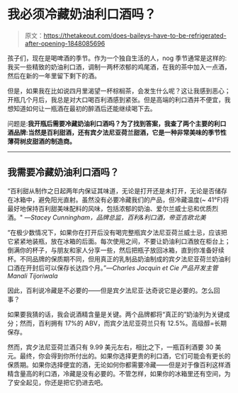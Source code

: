 # 我必须冷藏奶油利口酒吗？

> 原文：<https://thetakeout.com/does-baileys-have-to-be-refrigerated-after-opening-1848085696>

孩子们，现在是喝啤酒的季节。作为一个独自生活的人，nog 季节通常是这样的:我买一些精致的奶油利口酒，调制一两杯浓郁的鸡尾酒，在我的茶中加入一点酒，然后在新的一年里留下剩下的酒。



但是，如果我在比如说四月里渴望一杯棕榈茶，会发生什么呢？这让我感到恶心；开瓶几个月后，我总是对大口喝百利酒感到紧张。但是高端的利口酒并不便宜，我想知道如何让一瓶酒在最初的醉酒后还能继续喝下去。

问题是:**我开瓶后需要冷藏奶油利口酒吗？为了找到答案，我查了两个主要的利口酒品牌:当然是百利甜酒，还有宾夕法尼亚荷兰甜酒，它是一种非常美味的季节性薄荷树皮甜酒的制造商。**

* * *

## 我需要冷藏奶油利口酒吗？

“百利甜从制作之日起两年内保证其味道，无论是打开还是未打开，无论是否储存在冰箱中，避免阳光直射。虽然没有必要冷藏我们的产品，但冷藏温度(~ 41°F)将最好地保持百利甜美味配料的风味，包括浓郁的奶油、爱尔兰威士忌和优质烈酒。" *—Stacey Cunningham，品牌总监，百利&利口酒，帝亚吉欧北美*

“在极少数情况下，如果你在打开后没有喝完整瓶宾夕法尼亚荷兰威士忌，应该把它紧紧地装瓶，放在冰箱的后面。每次使用之间，不要让奶油利口酒放在柜台上；倒满你的杯子，与朋友和家人分享一些，然后把瓶子放回冰箱，直到你准备好续杯。不同品牌的保质期不同，但用真正的乳制品奶油制成的宾夕法尼亚荷兰奶油利口酒在开封后可以保存长达四个月。”*—Charles Jacquin et Cie 产品开发主管 Manali Tijoriwala*

因此，百利说冷藏是不必要的——但是宾夕法尼亚·达奇说它是必要的。怎么回事？

如果要我猜的话，我会说酒精含量是关键。两个品牌都将“真正的”奶油列为关键成分；然而，百利拥有 17%的 ABV，而宾夕法尼亚荷兰只有 12.5%。高级醇=长期保存。

然而，宾夕法尼亚荷兰酒只有 9.99 美元左右，相比之下，一瓶百利酒要 30 美元。最终，你会得到你所付出的。如果你选择更贵的利口酒，它们可能会有更长的保质期。如果你选择便宜的酒，无论如何你都需要冷藏——但是对于像百利这样酒精含量高的利口酒，冷藏是没有必要的。不管怎样，如果你的冰箱里还有空间，为了安全起见，你还是把它扔进去吧。
